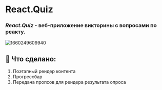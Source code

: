 # React.Quiz
### **_React.Quiz_** - веб-приложение викторины с вопросами по реакту.

![1660249609940](https://i.ibb.co/61RLDPN/2022-08-16-02-24-31-online-video-cutter-com.gif)


## **👀 Что сделано:**
1. Поэтапный рендер контента
2. Прогрессбар
3. Передача пропсов для рендера результата опроса
